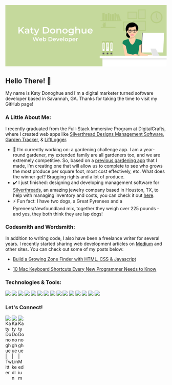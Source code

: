 ![](images/github.png)

## Hello There! 👋

My name is Katy Donoghue and I'm a digital marketer turned software developer based in Savannah, GA. Thanks for taking the time to visit my GitHub page!

### A Little About Me:

I recently graduated from the Full-Stack Immersive Program at DigitalCrafts, where I created web apps like [Silverthread Designs Management Software](https://github.com/kjdonoghue/Silverthread-Designs), [Garden Tracker](https://github.com/kjdonoghue/garden-tracker), & [LiftLogger](https://github.com/kjdonoghue/LiftLogger).

- 🌱 I’m currently working on: a gardening challenge app. I am a year-round gardener, my extended family are all gardeners too, and we are extremely competitive. So, based on a [previous gardening app](https://github.com/kjdonoghue/garden-tracker) that I made, I'm creating one that will allow us to complete to see who grows the most produce per square foot, most cost effectively, etc. What does the winner get? Bragging rights and a lot of produce.
- :heavy_check_mark: I just finished: designing and developing management software for [Silverthreads](https://www.silverthread-designs.com), an amazing jewelry company based in Houston, TX, to help with managing inventory and costs, you can check it out [here](https://github.com/kjdonoghue/Silverthread-Designs).
- ⚡ Fun fact: I have two dogs, a Great Pyrenees and a Pyrenees/Newfoundland mix, together they weigh over 225 pounds - and yes, they both think they are lap dogs! 

### Codesmith and Wordsmith:

In addition to writing code, I also have been a freelance writer for several years. I recently started sharing web development articles on [Medium](https://katydonoghue.medium.com) and other sites. You can check out some of my posts below:

- [Build a Growing Zone Finder with HTML, CSS & Javascript](https://medium.com/swlh/build-a-growing-zone-finder-with-html-css-and-javascript-17a144ac1981)

- [10 Mac Keyboard Shortcuts Every New Programmer Needs to Know](https://medium.com/swlh/10-mac-keyboard-shortcuts-every-new-programmer-needs-to-know-758d98a1e758)

### Technologies & Tools:

<img src="https://img.shields.io/badge/node.js%20-%2343853D.svg?&style=for-the-badge&logo=node.js&logoColor=white"/> <img src="https://img.shields.io/badge/javascript%20-%23323330.svg?&style=for-the-badge&logo=javascript&logoColor=%23F7DF1E"/> <img src="https://img.shields.io/badge/html5%20-%23E34F26.svg?&style=for-the-badge&logo=html5&logoColor=white"/> <img src="https://img.shields.io/badge/css3%20-%231572B6.svg?&style=for-the-badge&logo=css3&logoColor=white"/> <img src="https://img.shields.io/badge/python%20-%2314354C.svg?&style=for-the-badge&logo=python&logoColor=white"/> <img src="https://img.shields.io/badge/express.js%20-%23404d59.svg?&style=for-the-badge"/> <img src="https://img.shields.io/badge/react%20-%2320232a.svg?&style=for-the-badge&logo=react&logoColor=%2361DAFB"/> <img src="https://img.shields.io/badge/bootstrap%20-%23563D7C.svg?&style=for-the-badge&logo=bootstrap&logoColor=white"/> <img src="https://img.shields.io/badge/material%20ui%20-%230081CB.svg?&style=for-the-badge&logo=material-ui&logoColor=white"/> <img src="https://img.shields.io/badge/redux%20-%23593d88.svg?&style=for-the-badge&logo=redux&logoColor=white"/> <img src="https://img.shields.io/badge/git%20-%23F05033.svg?&style=for-the-badge&logo=git&logoColor=white"/> <img src="https://img.shields.io/badge/github%20-%23121011.svg?&style=for-the-badge&logo=github&logoColor=white"/> <img src="https://img.shields.io/badge/heroku%20-%23430098.svg?&style=for-the-badge&logo=heroku&logoColor=white"/> <img src="https://img.shields.io/badge/firebase%20-%23039BE5.svg?&style=for-the-badge&logo=firebase"/> <img src ="https://img.shields.io/badge/postgres-%23316192.svg?&style=for-the-badge&logo=postgresql&logoColor=white"/>

### Let's Connect!

<a href="https://www.https://twitter.com/katyjdonoghue/">
    <img align="left" alt="Katy Donoghue | Twitter" width="20px" src="https://cdn.jsdelivr.net/npm/simple-icons@v3/icons/twitter.svg" /> 
</a> 
<a href="https://www.linkedin.com/in/katy-donoghue/">
    <img align="left" alt="Katy Donoghue | LinkedIn" width="20px" src="https://cdn.jsdelivr.net/npm/simple-icons@v3/icons/linkedin.svg" />
</a>
<a href="https://katydonoghue.medium.com/">
    <img align="left" alt="Katy Donoghue | Medium" width="20px" src="https://cdn.jsdelivr.net/npm/simple-icons@v3/icons/medium.svg" />
</a>
  
